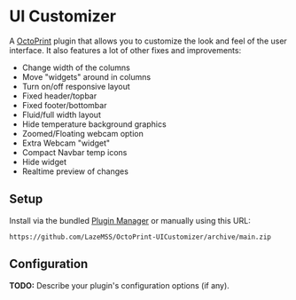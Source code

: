 # UI Customizer

A [OctoPrint](https://github.com/foosel/OctoPrint) plugin that allows you to customize the look and feel of the user interface.
It also features a lot of other fixes and improvements:
* Change width of the columns
* Move "widgets" around in columns
* Turn on/off responsive layout
* Fixed header/topbar
* Fixed footer/bottombar
* Fluid/full width layout
* Hide temperature background graphics
* Zoomed/Floating webcam option
* Extra Webcam "widget"
* Compact Navbar temp icons
* Hide widget
* Realtime preview of changes

## Setup

Install via the bundled [Plugin Manager](https://github.com/foosel/OctoPrint/wiki/Plugin:-Plugin-Manager)
or manually using this URL:

    https://github.com/LazeMSS/OctoPrint-UICustomizer/archive/main.zip


## Configuration

**TODO:** Describe your plugin's configuration options (if any).
